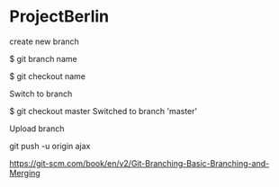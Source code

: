 # ProjectBerlin

create new branch

$ git branch name

$ git checkout name

Switch to branch

$ git checkout master
Switched to branch 'master'

Upload branch

git push -u origin ajax

https://git-scm.com/book/en/v2/Git-Branching-Basic-Branching-and-Merging
